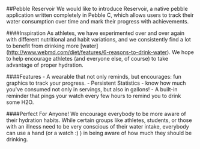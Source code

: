 ##Pebble Reservoir
We would like to introduce Reservoir, a native pebble application written completely in Pebble C, which allows users to track their water consumption over time and mark their progress with achievements.

####Inspiration
As athletes, we have experimented over and over again with different nutritional and habit variations, and we consistently find a lot to benefit from drinking more [water] (http://www.webmd.com/diet/features/6-reasons-to-drink-water). We hope to help encourage athletes (and everyone else, of course) to take advantage of proper hydration. 

####Features
    - A wearable that not only reminds, but encourages: fun graphics to track your progress.
    - Persistent Statistics - know how much you've consumed not only in servings, but also in gallons!
    - A built-in reminder that pings your watch every few hours to remind you to drink some H2O.

####Perfect For
Anyone! We encourage everybody to be more aware of their hydration habits.  While certain groups like athletes, students, or those with an illness need to be very conscious of their water intake, everybody can use a hand (or a watch :) ) in being aware of how much they should be drinking.
